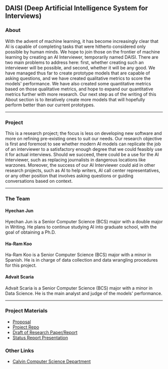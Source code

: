 ## DAISI (Deep Artificial Intelligence System for Interviews)

### About

With the advent of machine learning, it has become increasingly clear that AI is capable of completing tasks that were hitherto considered only possible by human minds. We hope to join those on the frontier of machine learning by creating an AI Interviewer, temporarily named DAISI. There are two main problems to address here: first, whether creating such an interviewer will be possible, and second, whether it will be any good. We have managed thus far to create prototype models that are capable of asking questions, and we have created qualitative metrics to score the models' performance. We have also created some quantitative metrics based on those qualitative metrics, and hope to expand our quantitative metrics further with more research. Our next step as of the writing of this About section is to iteratively create more models that will hopefully perform better than our current prototypes.

___

### Project

This is a research project; the focus is less on developing new software and more on refining pre-existing ones to suit our needs. Our research objective is first and foremost to see whether modern AI models can replicate the job of an interviewer to a satisfactory enough degree that we could feasibly use it for actual interviews. Should we succeed, there could be a use for the AI Interviewer, such as replacing journalists in dangerous locations like warzones. Moreover, the success of our AI Interviewer could aid in other research projects, such as AI to help writers, AI call center representatives, or any other position that involves asking questions or guiding conversations based on context.

___

### The Team

#### Hyechan Jun

Hyechan Jun is a Senior Computer Science (BCS) major with a double major in Writing. He plans to continue studying AI into graduate school, with the goal of obtaining a Ph.D.

#### Ha-Ram Koo

Ha-Ram Koo is a Senior Computer Science (BCS) major with a minor in Spanish. He is in charge of data collection and data wrangling procedures for this project.

#### Advait Scaria

Advait Scaria is a Senior Computer Science (BCS) major with a minor in Data Science. He is the main analyst and judge of the models' performance.
___

### Project Materials

- [Proposal](https://docs.google.com/document/d/1jYFH2y0SFvw5K9eVFQRNMO-UazR5w9YKnHaMpmKdFhk/edit?usp=sharing)
- [Project Repo](https://github.com/haramkoo/InterviewAI)
- [Draft of Research Paper/Report](https://drive.google.com/file/d/1EA47j6wK0wlfYVeGkYbyf2ieRpXC3NRE/view?usp=sharing)
- [Status Report Presentation](https://docs.google.com/presentation/d/1yWd4C6-0VyIv4WeSGReReajeSNEWJ7VndQVG7goXSJk/edit?usp=sharing)

<!-- Add link to final presentation -->

### Other Links

- [Calvin Computer Science Department](https://computing.calvin.edu/)
